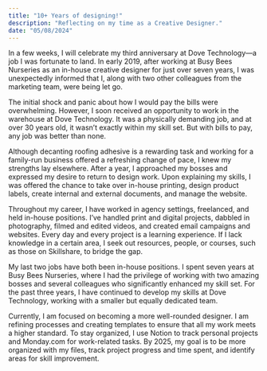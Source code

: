 ```yaml
---
title: "10+ Years of designing!"
description: "Reflecting on my time as a Creative Designer."
date: "05/08/2024"
---
```


In a few weeks, I will celebrate my third anniversary at Dove Technology—a job I was fortunate to land. In early 2019, after working at Busy Bees Nurseries as an in-house creative designer for just over seven years, I was unexpectedly informed that I, along with two other colleagues from the marketing team, were being let go.

The initial shock and panic about how I would pay the bills were overwhelming. However, I soon received an opportunity to work in the warehouse at Dove Technology. It was a physically demanding job, and at over 30 years old, it wasn’t exactly within my skill set. But with bills to pay, any job was better than none.

Although decanting roofing adhesive is a rewarding task and working for a family-run business offered a refreshing change of pace, I knew my strengths lay elsewhere. After a year, I approached my bosses and expressed my desire to return to design work. Upon explaining my skills, I was offered the chance to take over in-house printing, design product labels, create internal and external documents, and manage the website.

Throughout my career, I have worked in agency settings, freelanced, and held in-house positions. I’ve handled print and digital projects, dabbled in photography, filmed and edited videos, and created email campaigns and websites. Every day and every project is a learning experience. If I lack knowledge in a certain area, I seek out resources, people, or courses, such as those on Skillshare, to bridge the gap.

My last two jobs have both been in-house positions. I spent seven years at Busy Bees Nurseries, where I had the privilege of working with two amazing bosses and several colleagues who significantly enhanced my skill set. For the past three years, I have continued to develop my skills at Dove Technology, working with a smaller but equally dedicated team.

Currently, I am focused on becoming a more well-rounded designer. I am refining processes and creating templates to ensure that all my work meets a higher standard. To stay organized, I use Notion to track personal projects and Monday.com for work-related tasks. By 2025, my goal is to be more organized with my files, track project progress and time spent, and identify areas for skill improvement.
